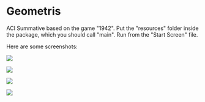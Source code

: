 # Geometris

ACI Summative based on the game "1942".
Put the "resources" folder inside the package, which you should call "main".
Run from the "Start Screen" file.

Here are some screenshots:

![](https://image.ibb.co/n2gmjJ/Start_Screen.png)

![](https://image.ibb.co/iM5e4J/Gameplay1.png)

![](https://image.ibb.co/hKVCPJ/Gameplay2.png)

![](https://image.ibb.co/bP1VBy/Gameplay3.png)


